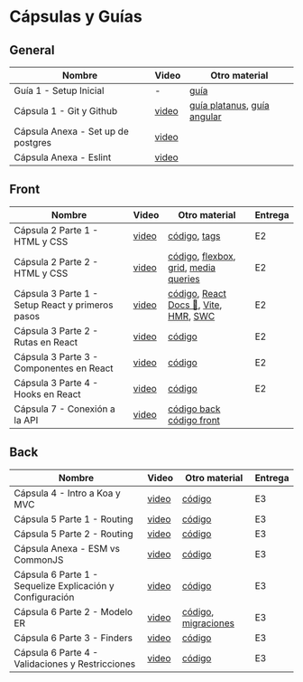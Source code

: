 # Cápsulas y Guías 

## General 
| Nombre        | Video         | Otro material|
| ------------- | ------------- | ------------- |
| Guía 1 - Setup Inicial  | -  | [guía](https://github.com/IIC2513/Syllabus-S2/blob/main/C%C3%A1psulas/Guia%20Setup%20Inicial.md) |
| Cápsula 1 - Git y Github  | [video](https://www.youtube.com/watch?v=uCaIkK-NEd0)  | [guía platanus](https://la-guia.platan.us/setup/configuracion_de_proyectos/git), [guía angular](https://github.com/angular/angular/blob/22b96b9/CONTRIBUTING.md#-commit-message-guidelines) |
| Cápsula Anexa - Set up de postgres | [video](https://www.loom.com/share/f648d62b3f304b839728e189f9583ef3) | | 
| Cápsula Anexa - Eslint  | [video](https://www.loom.com/share/12fe1b244ae7458b96d1a37b045db06e)  | |

## Front
| Nombre        | Video         | Otro material| Entrega |
| ------------- | ------------- | ------------- | ------------- |  
| Cápsula 2 Parte 1 - HTML y CSS | [video](https://youtu.be/ebGNBb6ZN3U)  | [código](https://github.com/IIC2513/guess-who/pull/1), [tags](https://www.w3schools.com/tags/) | E2 |
| Cápsula 2 Parte 2 - HTML y CSS | [video](https://youtu.be/qzBV24gJJuY)  | [código](https://github.com/IIC2513/guess-who/pull/1), [flexbox](https://css-tricks.com/snippets/css/a-guide-to-flexbox/), [grid](https://css-tricks.com/snippets/css/complete-guide-grid/), [media queries](https://www.w3schools.com/css/css_rwd_mediaqueries.asp) |E2 |
| Cápsula 3 Parte 1 - Setup React y primeros pasos | [video](https://www.youtube.com/watch?v=LN0yLqjr_6s) | [código](https://github.com/IIC2513/guess-who/pull/2),  [React Docs 🚀](https://react.dev/),  [Vite](https://vitejs.dev/guide/), [HMR](https://vitejs.dev/guide/why.html#slow-updates), [SWC](https://swc.rs/)  |E2 |
| Cápsula 3 Parte 2 - Rutas en React | [video](https://youtu.be/hLiv-BrT7yg) | [código](https://github.com/IIC2513/guess-who/pull/3) |E2 |
| Cápsula 3 Parte 3 - Componentes en React | [video](https://youtu.be/CtArvhFxcQY) | [código](https://github.com/IIC2513/guess-who/pull/5) |E2 |
| Cápsula 3 Parte 4 - Hooks en React | [video](https://youtu.be/xAMNphr05tI) | [código](https://github.com/IIC2513/guess-who/pull/4 ) |E2 |
| Cápsula 7 - Conexión a la API | [video](https://youtu.be/6KXGL4paSpg) | [código back](https://github.com/IIC2513/guess-who-backend/pull/4) [código front](https://github.com/IIC2513/guess-who/pull/6)|


## Back
| Nombre        | Video         | Otro material| Entrega |
| ------------- | ------------- | ------------- |------------- |  
| Cápsula 4 - Intro a Koa y MVC | [video](https://youtu.be/_Y2Ubo_7YMM) | [código](https://github.com/IIC2513/guess-who-backend/pull/1) |E3 |
| Cápsula 5 Parte 1 - Routing | [video](https://youtu.be/-d7iE3LXA_4) | [código](https://github.com/IIC2513/guess-who-backend/pull/2) |E3 |
| Cápsula 5 Parte 2 - Routing | [video](https://youtu.be/6bO2slq2Hxo) | [código](https://github.com/IIC2513/guess-who-backend/pull/2) |E3 |
| Cápsula Anexa - ESM vs CommonJS | [video](https://www.loom.com/share/dab0a46052fb4012829cf4fd587973af) | [código]() |E3 |
| Cápsula 6 Parte 1 - Sequelize Explicación y Configuración | [video](https://youtu.be/bZ__u-G-uqQ) | [código](https://github.com/IIC2513/guess-who-backend/pull/3) |E3 |
| Cápsula 6 Parte 2 - Modelo ER | [video](https://youtu.be/VivD89_ys3I) | [código](https://github.com/IIC2513/guess-who-backend/pull/3), [migraciones](https://medium.com/@andrewoons/how-to-define-sequelize-associations-using-migrations-de4333bf75a7) |E3 |
| Cápsula 6 Parte 3 - Finders| [video](https://youtu.be/QCgh936jnKs) | [código](https://github.com/IIC2513/guess-who-backend/pull/3) |E3 |
| Cápsula 6 Parte 4 - Validaciones y Restricciones | [video](https://youtu.be/dGcZAZyn4HU) | [código](https://github.com/IIC2513/guess-who-backend/pull/3) |E3 |




